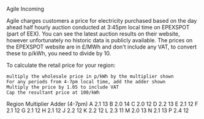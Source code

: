 Agile Incoming

Agile charges customers a price for electricity purchased based on the day ahead half hourly auction conducted at 3:45pm local time on EPEXSPOT (part of EEX). You can see the latest auction results on their website, however unfortunately no historic data is publicly available. The prices on the EPEXSPOT website are in £/MWh and don't include any VAT, to convert these to p/kWh, you need to divide by 10.

To calculate the retail price for your region:

    multiply the wholesale price in p/kWh by the multiplier shown
    For any periods from 4-7pm local time, add the adder shown
    Multiply the price by 1.05 to include VAT
    Cap the resultant price at 100/kWh

Region	Multiplier	Adder (4-7pm)
A	2.1	13
B	2.0	14
C	2.0	12
D	2.2	13
E	2.1	12
F	2.1	12
G	2.1	12
H	2.1	12
J	2.2	12
K	2.2	12
L	2.3	11
M	2.0	13
N	2.1	13
P	2.4	12